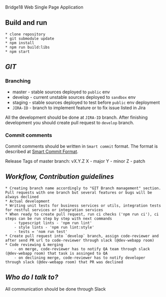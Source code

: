 Bridge18 Web Single Page Application

## Build and run ##
    * clone repository
    * git submodule update
    * npm install
    * npm run build:libs
    * npm start

## *GIT* ##
### Branching ###
* master - stable sources deployed to `public` env
* develop - current unstable sources deployed to `sandbox` env
* staging - stable sources deployed to test before `public` env deployment
* `JIRA-ID` - branch to implement feature or to fix issue listed in Jira

All the development should be done at `JIRA-ID` branch.
After finishing development you should create pull request to `develop` branch.

### Commit comments
Commit comments should be written in `Smart commit` format.
The format is described at [Smart Commit Format](https://confluence.atlassian.com/jirasoftwarecloud/processing-issues-with-smart-commits-788960027.html).

Release Tags of master branch:
vX.Y.Z
X - major
Y - minor
Z - patch

## *Workflow, Contribution guidelines* ##

    * Creating branch name accordingly to "GIT Branch management" section. Pull requests with one branch but several features or bugs will be always declined
    * Actual development
    * Writing unit tests for business services or utils, integration tests for restful services or integration services
    * When ready to create pull request, run ci checks ('npm run ci'), ci steps can be run step by step with next commands
        - typescript lints - 'npm run lint'
        - style lints - 'npm run lint:style'
        - tests = 'nom run test'
    * Create pull request into `develop` branch, assign code-reviewer and after send PR url to code-reviewer through slack (@dev-webapp room)
    * Code reviewing & merging
        - on merge, code-reviewer has to notify QA team through slack (@dev-webapp room) that task is assinged to QA
        - on declining merge, code-reviewer has to notify developer through slack (@dev-webapp room) that PR was declined

## *Who do I talk to?* ##

All communication should be done through Slack
